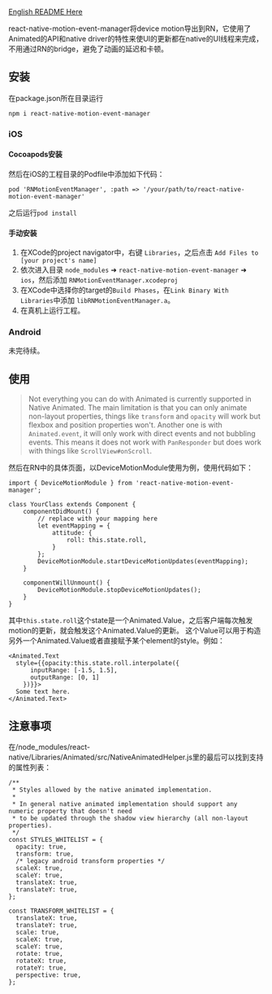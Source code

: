 [English README Here](./README_en.md)

react-native-motion-event-manager将device motion导出到RN，它使用了Animated的API和native driver的特性来使UI的更新都在native的UI线程来完成，不用通过RN的bridge，避免了动画的延迟和卡顿。

## 安装

在package.json所在目录运行
```
npm i react-native-motion-event-manager
```

### iOS

#### Cocoapods安装

然后在iOS的工程目录的Podfile中添加如下代码：

```
pod 'RNMotionEventManager', :path => '/your/path/to/react-native-motion-event-manager'
```
之后运行`pod install`

#### 手动安装

1. 在XCode的project navigator中，右键 `Libraries`，之后点击 `Add Files to [your project's name]`
2. 依次进入目录 `node_modules` ➜ `react-native-motion-event-manager` ➜ `ios`，然后添加 `RNMotionEventManager.xcodeproj`
3. 在XCode中选择你的target的`Build Phases`，在`Link Binary With Libraries`中添加 `libRNMotionEventManager.a`。
4. 在真机上运行工程。

### Android

未完待续。

## 使用



> Not everything you can do with Animated is currently supported in Native Animated. The main limitation is that you can only animate non-layout properties, things like `transform` and `opacity` will work but flexbox and position properties won't. Another one is with `Animated.event`, it will only work with direct events and not bubbling events. This means it does not work with `PanResponder` but does work with things like `ScrollView#onScroll`.

然后在RN中的具体页面，以DeviceMotionModule使用为例，使用代码如下：
```
import { DeviceMotionModule } from 'react-native-motion-event-manager';

class YourClass extends Component {
	componentDidMount() {
	    // replace with your mapping here
        let eventMapping = {
            attitude: {
                roll: this.state.roll, 
            }
        };
        DeviceMotionModule.startDeviceMotionUpdates(eventMapping);
    }

    componentWillUnmount() {
        DeviceMotionModule.stopDeviceMotionUpdates();
    }
}
```
其中`this.state.roll`这个state是一个Animated.Value，之后客户端每次触发motion的更新，就会触发这个Animated.Value的更新。
这个Value可以用于构造另外一个Animated.Value或者直接赋予某个element的style。例如：
```
<Animated.Text
  style={{opacity:this.state.roll.interpolate({
      inputRange: [-1.5, 1.5],
      outputRange: [0, 1]
    })}}>
  Some text here.
</Animated.Text>
```

## 注意事项

在/node_modules/react-native/Libraries/Animated/src/NativeAnimatedHelper.js里的最后可以找到支持的属性列表：

```
/**
 * Styles allowed by the native animated implementation.
 *
 * In general native animated implementation should support any numeric property that doesn't need
 * to be updated through the shadow view hierarchy (all non-layout properties).
 */
const STYLES_WHITELIST = {
  opacity: true,
  transform: true,
  /* legacy android transform properties */
  scaleX: true,
  scaleY: true,
  translateX: true,
  translateY: true,
};

const TRANSFORM_WHITELIST = {
  translateX: true,
  translateY: true,
  scale: true,
  scaleX: true,
  scaleY: true,
  rotate: true,
  rotateX: true,
  rotateY: true,
  perspective: true,
};
```

